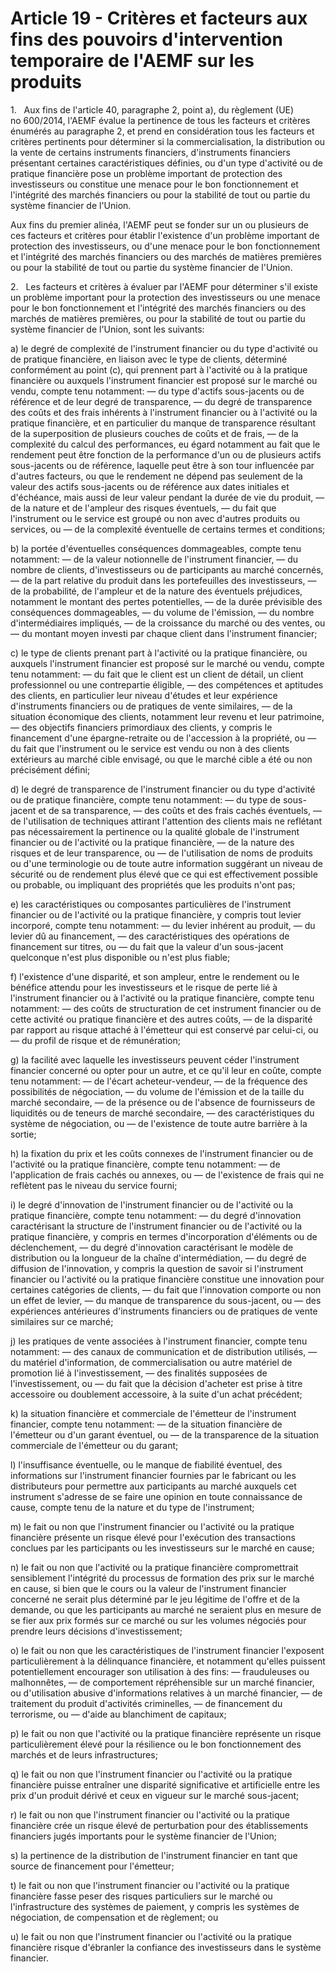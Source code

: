 # Article 19 - Critères et facteurs aux fins des pouvoirs d'intervention temporaire de l'AEMF sur les produits


1.   Aux fins de l'article 40, paragraphe 2, point a), du règlement (UE) no 600/2014, l'AEMF évalue la pertinence de tous les facteurs et critères énumérés au paragraphe 2, et prend en considération tous les facteurs et critères pertinents pour déterminer si la commercialisation, la distribution ou la vente de certains instruments financiers, d'instruments financiers présentant certaines caractéristiques définies, ou d'un type d'activité ou de pratique financière pose un problème important de protection des investisseurs ou constitue une menace pour le bon fonctionnement et l'intégrité des marchés financiers ou pour la stabilité de tout ou partie du système financier de l'Union.

Aux fins du premier alinéa, l'AEMF peut se fonder sur un ou plusieurs de ces facteurs et critères pour établir l'existence d'un problème important de protection des investisseurs, ou d'une menace pour le bon fonctionnement et l'intégrité des marchés financiers ou des marchés de matières premières ou pour la stabilité de tout ou partie du système financier de l'Union.

2.   Les facteurs et critères à évaluer par l'AEMF pour déterminer s'il existe un problème important pour la protection des investisseurs ou une menace pour le bon fonctionnement et l'intégrité des marchés financiers ou des marchés de matières premières, ou pour la stabilité de tout ou partie du système financier de l'Union, sont les suivants:

a) le degré de complexité de l'instrument financier ou du type d'activité ou de pratique financière, en liaison avec le type de clients, déterminé conformément au point (c), qui prennent part à l'activité ou à la pratique financière ou auxquels l'instrument financier est proposé sur le marché ou vendu, compte tenu notamment: — du type d'actifs sous-jacents ou de référence et de leur degré de transparence, — du degré de transparence des coûts et des frais inhérents à l'instrument financier ou à l'activité ou la pratique financière, et en particulier du manque de transparence résultant de la superposition de plusieurs couches de coûts et de frais, — de la complexité du calcul des performances, eu égard notamment au fait que le rendement peut être fonction de la performance d'un ou de plusieurs actifs sous-jacents ou de référence, laquelle peut être à son tour influencée par d'autres facteurs, ou que le rendement ne dépend pas seulement de la valeur des actifs sous-jacents ou de référence aux dates initiales et d'échéance, mais aussi de leur valeur pendant la durée de vie du produit, — de la nature et de l'ampleur des risques éventuels, — du fait que l'instrument ou le service est groupé ou non avec d'autres produits ou services, ou — de la complexité éventuelle de certains termes et conditions;

b) la portée d'éventuelles conséquences dommageables, compte tenu notamment: — de la valeur notionnelle de l'instrument financier, — du nombre de clients, d'investisseurs ou de participants au marché concernés, — de la part relative du produit dans les portefeuilles des investisseurs, — de la probabilité, de l'ampleur et de la nature des éventuels préjudices, notamment le montant des pertes potentielles, — de la durée prévisible des conséquences dommageables, — du volume de l'émission, — du nombre d'intermédiaires impliqués, — de la croissance du marché ou des ventes, ou — du montant moyen investi par chaque client dans l'instrument financier;

c) le type de clients prenant part à l'activité ou la pratique financière, ou auxquels l'instrument financier est proposé sur le marché ou vendu, compte tenu notamment: — du fait que le client est un client de détail, un client professionnel ou une contrepartie éligible, — des compétences et aptitudes des clients, en particulier leur niveau d'études et leur expérience d'instruments financiers ou de pratiques de vente similaires, — de la situation économique des clients, notamment leur revenu et leur patrimoine, — des objectifs financiers primordiaux des clients, y compris le financement d'une épargne-retraite ou de l'accession à la propriété, ou — du fait que l'instrument ou le service est vendu ou non à des clients extérieurs au marché cible envisagé, ou que le marché cible a été ou non précisément défini;

d) le degré de transparence de l'instrument financier ou du type d'activité ou de pratique financière, compte tenu notamment: — du type de sous-jacent et de sa transparence, — des coûts et des frais cachés éventuels, — de l'utilisation de techniques attirant l'attention des clients mais ne reflétant pas nécessairement la pertinence ou la qualité globale de l'instrument financier ou de l'activité ou la pratique financière, — de la nature des risques et de leur transparence, ou — de l'utilisation de noms de produits ou d'une terminologie ou de toute autre information suggérant un niveau de sécurité ou de rendement plus élevé que ce qui est effectivement possible ou probable, ou impliquant des propriétés que les produits n'ont pas;

e) les caractéristiques ou composantes particulières de l'instrument financier ou de l'activité ou la pratique financière, y compris tout levier incorporé, compte tenu notamment: — du levier inhérent au produit, — du levier dû au financement, — des caractéristiques des opérations de financement sur titres, ou — du fait que la valeur d'un sous-jacent quelconque n'est plus disponible ou n'est plus fiable;

f) l'existence d'une disparité, et son ampleur, entre le rendement ou le bénéfice attendu pour les investisseurs et le risque de perte lié à l'instrument financier ou à l'activité ou la pratique financière, compte tenu notamment: — des coûts de structuration de cet instrument financier ou de cette activité ou pratique financière et des autres coûts, — de la disparité par rapport au risque attaché à l'émetteur qui est conservé par celui-ci, ou — du profil de risque et de rémunération;

g) la facilité avec laquelle les investisseurs peuvent céder l'instrument financier concerné ou opter pour un autre, et ce qu'il leur en coûte, compte tenu notamment: — de l'écart acheteur-vendeur, — de la fréquence des possibilités de négociation, — du volume de l'émission et de la taille du marché secondaire, — de la présence ou de l'absence de fournisseurs de liquidités ou de teneurs de marché secondaire, — des caractéristiques du système de négociation, ou — de l'existence de toute autre barrière à la sortie;

h) la fixation du prix et les coûts connexes de l'instrument financier ou de l'activité ou la pratique financière, compte tenu notamment: — de l'application de frais cachés ou annexes, ou — de l'existence de frais qui ne reflètent pas le niveau du service fourni;

i) le degré d'innovation de l'instrument financier ou de l'activité ou la pratique financière, compte tenu notamment: — du degré d'innovation caractérisant la structure de l'instrument financier ou de l'activité ou la pratique financière, y compris en termes d'incorporation d'éléments ou de déclenchement, — du degré d'innovation caractérisant le modèle de distribution ou la longueur de la chaîne d'intermédiation, — du degré de diffusion de l'innovation, y compris la question de savoir si l'instrument financier ou l'activité ou la pratique financière constitue une innovation pour certaines catégories de clients, — du fait que l'innovation comporte ou non un effet de levier, — du manque de transparence du sous-jacent, ou — des expériences antérieures d'instruments financiers ou de pratiques de vente similaires sur ce marché;

j) les pratiques de vente associées à l'instrument financier, compte tenu notamment: — des canaux de communication et de distribution utilisés, — du matériel d'information, de commercialisation ou autre matériel de promotion lié à l'investissement, — des finalités supposées de l'investissement, ou — du fait que la décision d'acheter est prise à titre accessoire ou doublement accessoire, à la suite d'un achat précédent;

k) la situation financière et commerciale de l'émetteur de l'instrument financier, compte tenu notamment: — de la situation financière de l'émetteur ou d'un garant éventuel, ou — de la transparence de la situation commerciale de l'émetteur ou du garant;

l) l'insuffisance éventuelle, ou le manque de fiabilité éventuel, des informations sur l'instrument financier fournies par le fabricant ou les distributeurs pour permettre aux participants au marché auxquels cet instrument s'adresse de se faire une opinion en toute connaissance de cause, compte tenu de la nature et du type de l'instrument;

m) le fait ou non que l'instrument financier ou l'activité ou la pratique financière présente un risque élevé pour l'exécution des transactions conclues par les participants ou les investisseurs sur le marché en cause;

n) le fait ou non que l'activité ou la pratique financière compromettrait sensiblement l'intégrité du processus de formation des prix sur le marché en cause, si bien que le cours ou la valeur de l'instrument financier concerné ne serait plus déterminé par le jeu légitime de l'offre et de la demande, ou que les participants au marché ne seraient plus en mesure de se fier aux prix formés sur ce marché ou sur les volumes négociés pour prendre leurs décisions d'investissement;

o) le fait ou non que les caractéristiques de l'instrument financier l'exposent particulièrement à la délinquance financière, et notamment qu'elles puissent potentiellement encourager son utilisation à des fins: — frauduleuses ou malhonnêtes, — de comportement répréhensible sur un marché financier, ou d'utilisation abusive d'informations relatives à un marché financier, — de traitement du produit d'activités criminelles, — de financement du terrorisme, ou — d'aide au blanchiment de capitaux;

p) le fait ou non que l'activité ou la pratique financière représente un risque particulièrement élevé pour la résilience ou le bon fonctionnement des marchés et de leurs infrastructures;

q) le fait ou non que l'instrument financier ou l'activité ou la pratique financière puisse entraîner une disparité significative et artificielle entre les prix d'un produit dérivé et ceux en vigueur sur le marché sous-jacent;

r) le fait ou non que l'instrument financier ou l'activité ou la pratique financière crée un risque élevé de perturbation pour des établissements financiers jugés importants pour le système financier de l'Union;

s) la pertinence de la distribution de l'instrument financier en tant que source de financement pour l'émetteur;

t) le fait ou non que l'instrument financier ou l'activité ou la pratique financière fasse peser des risques particuliers sur le marché ou l'infrastructure des systèmes de paiement, y compris les systèmes de négociation, de compensation et de règlement; ou

u) le fait ou non que l'instrument financier ou l'activité ou la pratique financière risque d'ébranler la confiance des investisseurs dans le système financier.
